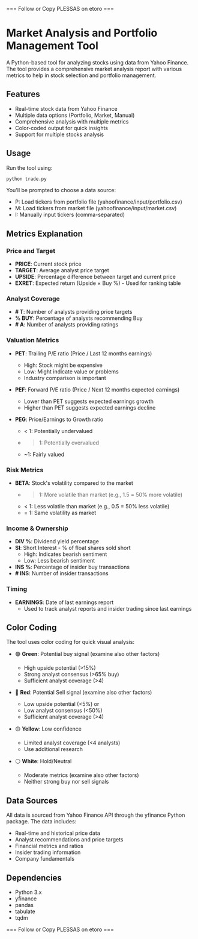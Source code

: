 === Follow or Copy PLESSAS on etoro ===

# Market Analysis and Portfolio Management Tool

A Python-based tool for analyzing stocks using data from Yahoo Finance. The tool provides a comprehensive market analysis report with various metrics to help in stock selection and portfolio management.

## Features

- Real-time stock data from Yahoo Finance
- Multiple data  options (Portfolio, Market, Manual)
- Comprehensive analysis with multiple metrics
- Color-coded output for quick insights
- Support for multiple stocks analysis

## Usage

Run the tool using:
```bash
python trade.py
```

You'll be prompted to choose a data source:
- P: Load tickers from portfolio file (yahoofinance/input/portfolio.csv)
- M: Load tickers from market file (yahoofinance/input/market.csv)
- I: Manually input tickers (comma-separated)

## Metrics Explanation

### Price and Target
- **PRICE**: Current stock price
- **TARGET**: Average analyst price target
- **UPSIDE**: Percentage difference between target and current price
- **EXRET**: Expected return (Upside × Buy %) - Used for ranking table

### Analyst Coverage
- **# T**: Number of analysts providing price targets
- **% BUY**: Percentage of analysts recommending Buy
- **# A**: Number of analysts providing ratings

### Valuation Metrics
- **PET**: Trailing P/E ratio (Price / Last 12 months earnings)
  - High: Stock might be expensive
  - Low: Might indicate value or problems
  - Industry comparison is important

- **PEF**: Forward P/E ratio (Price / Next 12 months expected earnings)
  - Lower than PET suggests expected earnings growth
  - Higher than PET suggests expected earnings decline

- **PEG**: Price/Earnings to Growth ratio
  - < 1: Potentially undervalued
  - > 1: Potentially overvalued
  - ~1: Fairly valued

### Risk Metrics
- **BETA**: Stock's volatility compared to the market
  - > 1: More volatile than market (e.g., 1.5 = 50% more volatile)
  - < 1: Less volatile than market (e.g., 0.5 = 50% less volatile)
  - = 1: Same volatility as market

### Income & Ownership
- **DIV %**: Dividend yield percentage
- **SI**: Short Interest - % of float shares sold short
  - High: Indicates bearish sentiment
  - Low: Less bearish sentiment
- **INS %**: Percentage of insider buy transactions
- **# INS**: Number of insider transactions

### Timing
- **EARNINGS**: Date of last earnings report
  - Used to track analyst reports and insider trading since last earnings

## Color Coding

The tool uses color coding for quick visual analysis:
- 🟢 **Green**: Potential buy signal (examine also other factors)
  - High upside potential (>15%)
  - Strong analyst consensus (>65% buy)
  - Sufficient analyst coverage (>4)

- 🔴 **Red**: Potential Sell signal (examine also other factors)
  - Low upside potential (<5%) or
  - Low analyst consensus (<50%)
  - Sufficient analyst coverage (>4)

- 🟡 **Yellow**: Low confidence
  - Limited analyst coverage (<4 analysts)
  - Use additional research

- ⚪ **White**: Hold/Neutral
  - Moderate metrics (examine also other factors)
  - Neither strong buy nor sell signals

## Data Sources

All data is sourced from Yahoo Finance API through the yfinance Python package. The data includes:
- Real-time and historical price data
- Analyst recommendations and price targets
- Financial metrics and ratios
- Insider trading information
- Company fundamentals

## Dependencies

- Python 3.x
- yfinance
- pandas
- tabulate
- tqdm

=== Follow or Copy PLESSAS on etoro ===
